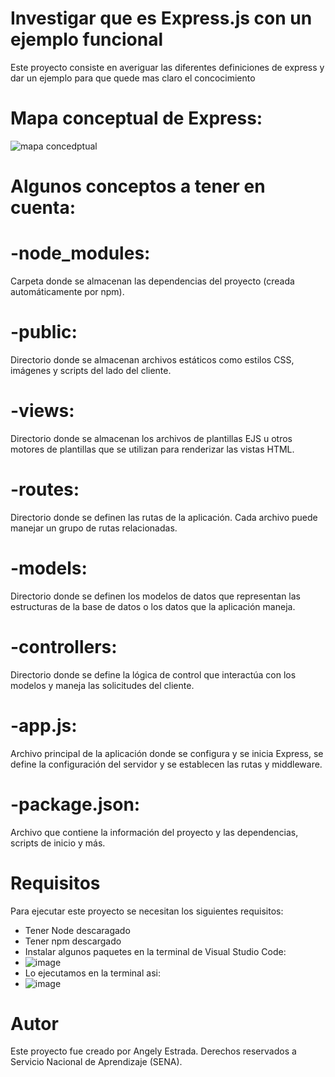 # Investigar que es Express.js con un ejemplo funcional

Este proyecto consiste en averiguar las diferentes definiciones de express y dar un ejemplo para que quede mas claro el concocimiento

# Mapa conceptual de Express:

![mapa concedptual](https://github.com/noritat/Express.js/assets/128448216/adc9d1c0-61f9-4af9-923a-df2ff021a519)

# Algunos conceptos a tener en cuenta:
# -node_modules: 
Carpeta donde se almacenan las dependencias del proyecto (creada automáticamente por npm).

# -public: 
Directorio donde se almacenan archivos estáticos como estilos CSS, imágenes y scripts del lado del cliente.

# -views:
Directorio donde se almacenan los archivos de plantillas EJS u otros motores de plantillas que se utilizan para renderizar las vistas HTML.

# -routes: 
Directorio donde se definen las rutas de la aplicación. Cada archivo puede manejar un grupo de rutas relacionadas.

# -models:
Directorio donde se definen los modelos de datos que representan las estructuras de la base de datos o los datos que la aplicación maneja.

# -controllers: 
Directorio donde se define la lógica de control que interactúa con los modelos y maneja las solicitudes del cliente.

# -app.js: 
Archivo principal de la aplicación donde se configura y se inicia Express, se define la configuración del servidor y se establecen las rutas y middleware.

# -package.json: 
Archivo que contiene la información del proyecto y las dependencias, scripts de inicio y más.




# Requisitos

Para ejecutar este proyecto se necesitan los siguientes requisitos:
- Tener Node descaragado
- Tener npm descargado 
- Instalar algunos paquetes en la terminal de Visual Studio Code:
- ![image](https://github.com/noritat/Express.js/assets/128448216/b627d49b-7224-45a8-ba25-6d2236100160)
- Lo ejecutamos en la terminal asi:
- ![image](https://github.com/noritat/Express.js/assets/128448216/e04e4e8c-78d6-467b-be69-1996eed741c1)




# Autor

Este proyecto fue creado por Angely Estrada.
Derechos reservados a Servicio Nacional de Aprendizaje (SENA).

